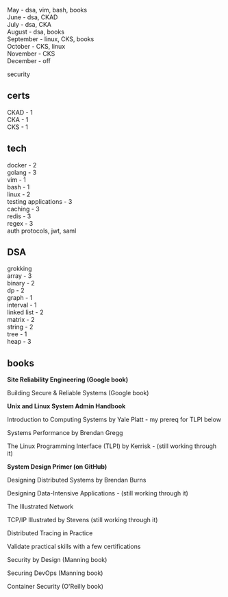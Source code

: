 May - dsa, vim, bash, books  
June - dsa, CKAD  
July - dsa, CKA  
August - dsa, books  
September - linux, CKS, books  
October - CKS, linux  
November - CKS  
December - off  

security

## certs
CKAD - 1  
CKA - 1  
CKS - 1  

## tech
docker - 2  
golang - 3  
vim - 1  
bash - 1  
linux - 2  
testing applications - 3  
caching - 3  
redis - 3  
regex - 3  
auth protocols, jwt, saml  

## DSA 
grokking  
array - 3  
binary - 2  
dp - 2  
graph - 1  
interval - 1  
linked list - 2  
matrix - 2  
string - 2  
tree - 1  
heap - 3  

## books
**Site Reliability Engineering (Google book)**

Building Secure & Reliable Systems (Google book)

**Unix and Linux System Admin Handbook**

Introduction to Computing Systems by Yale Platt - my prereq for TLPI below

Systems Performance by Brendan Gregg

The Linux Programming Interface (TLPI) by Kerrisk - (still working through it)

**System Design Primer (on GitHub)**

Designing Distributed Systems by Brendan Burns

Designing Data-Intensive Applications - (still working through it)

The Illustrated Network

TCP/IP Illustrated by Stevens (still working through it)

Distributed Tracing in Practice

Validate practical skills with a few certifications

Security by Design (Manning book)

Securing DevOps (Manning book)

Container Security (O'Reilly book)